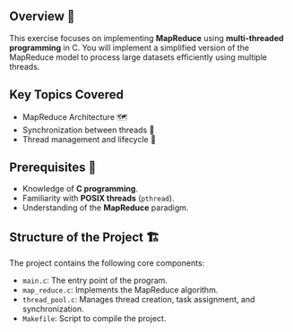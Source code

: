 ## Overview 📜

This exercise focuses on implementing **MapReduce** using **multi-threaded programming** in C. You will implement a simplified version of the MapReduce model to process large datasets efficiently using multiple threads.

## Key Topics Covered
- MapReduce Architecture 🗺️
- Synchronization between threads 🔗
- Thread management and lifecycle 🧵

## Prerequisites 🔑

- Knowledge of **C programming**.
- Familiarity with **POSIX threads** (`pthread`).
- Understanding of the **MapReduce** paradigm.

## Structure of the Project 🏗️

The project contains the following core components:

- `main.c`: The entry point of the program.
- `map_reduce.c`: Implements the MapReduce algorithm.
- `thread_pool.c`: Manages thread creation, task assignment, and synchronization.
- `Makefile`: Script to compile the project.
